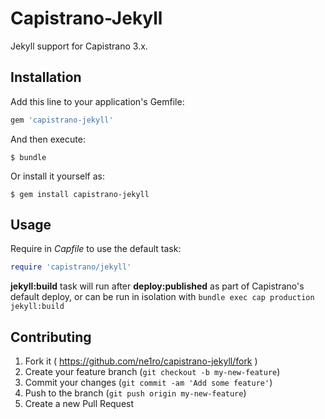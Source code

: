 # Capistrano-Jekyll

Jekyll support for Capistrano 3.x.

## Installation

Add this line to your application's Gemfile:

```ruby
gem 'capistrano-jekyll'
```

And then execute:

    $ bundle

Or install it yourself as:

    $ gem install capistrano-jekyll

## Usage

Require in *Capfile* to use the default task:

```ruby
require 'capistrano/jekyll'
```  
**jekyll:build** task will run after **deploy:published** as part of Capistrano's default deploy, or can be run in isolation with `bundle exec cap production jekyll:build`

## Contributing

1. Fork it ( https://github.com/ne1ro/capistrano-jekyll/fork )
2. Create your feature branch (`git checkout -b my-new-feature`)
3. Commit your changes (`git commit -am 'Add some feature'`)
4. Push to the branch (`git push origin my-new-feature`)
5. Create a new Pull Request
